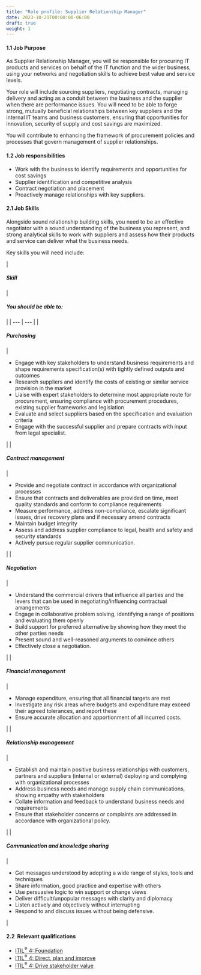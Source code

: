 ```yaml
---
title: "Role profile: Supplier Relationship Manager"
date: 2023-10-21T00:00:00-06:00
draft: true
weight: 1
---
```


#### 1.1 Job Purpose

As Supplier Relationship Manager, you will be responsible for procuring IT products and services on behalf of the IT function and the wider business, using your networks and negotiation skills to achieve best value and service levels.

Your role will include sourcing suppliers, negotiating contracts, managing delivery and acting as a conduit between the business and the supplier when there are performance issues. You will need to be able to forge strong, mutually beneficial relationships between key suppliers and the internal IT teams and business customers, ensuring that opportunities for innovation, security of supply and cost savings are maximized.

You will contribute to enhancing the framework of procurement policies and processes that govern management of supplier relationships.

#### 1.2 Job responsibilities

*   Work with the business to identify requirements and opportunities for cost savings
*   Supplier identification and competitive analysis
*   Contract negotiation and placement
*   Proactively manage relationships with key suppliers.

#### 2.1 Job Skills

Alongside sound relationship building skills, you need to be an effective negotiator with a sound understanding of the business you represent, and strong analytical skills to work with suppliers and assess how their products and service can deliver what the business needs.

Key skills you will need include:

| 
##### **Skill**

 | 

##### **You should be able to:**

 |
| --- | --- |
| 

##### **Purchasing**

 | 

*   Engage with key stakeholders to understand business requirements and shape requirements specification(s) with tightly defined outputs and outcomes
*   Research suppliers and identify the costs of existing or similar service provision in the market
*   Liaise with expert stakeholders to determine most appropriate route for procurement, ensuring compliance with procurement procedures, existing supplier frameworks and legislation
*   Evaluate and select suppliers based on the specification and evaluation criteria
*   Engage with the successful supplier and prepare contracts with input from legal specialist.

 |
| 

##### **Contract management**

 | 

*   Provide and negotiate contract in accordance with organizational processes
*   Ensure that contracts and deliverables are provided on time, meet quality standards and conform to compliance requirements
*   Measure performance, address non-compliance, escalate significant issues, drive recovery plans and if necessary amend contracts
*   Maintain budget integrity
*   Assess and address supplier compliance to legal, health and safety and security standards
*   Actively pursue regular supplier communication.

 |
| 

##### **Negotiation**

 | 

*   Understand the commercial drivers that influence all parties and the levers that can be used in negotiating/influencing contractual arrangements
*   Engage in collaborative problem solving, identifying a range of positions and evaluating them openly
*   Build support for preferred alternative by showing how they meet the other parties needs
*   Present sound and well-reasoned arguments to convince others
*   Effectively close a negotiation.

 |
| 

##### **Financial management**

 | 

*   Manage expenditure, ensuring that all financial targets are met
*   Investigate any risk areas where budgets and expenditure may exceed their agreed tolerances, and report these
*   Ensure accurate allocation and apportionment of all incurred costs.

 |
| 

##### **Relationship management**

 | 

*   Establish and maintain positive business relationships with customers, partners and suppliers (internal or external) deploying and complying with organizational processes
*   Address business needs and manage supply chain communications, showing empathy with stakeholders
*   Collate information and feedback to understand business needs and requirements
*   Ensure that stakeholder concerns or complaints are addressed in accordance with organizational policy.

 |
| 

##### **Communication and knowledge sharing**

 | 

*   Get messages understood by adopting a wide range of styles, tools and techniques
*   Share information, good practice and expertise with others
*   Use persuasive logic to win support or change views
*   Deliver difficult/unpopular messages with clarity and diplomacy
*   Listen actively and objectively without interrupting
*   Respond to and discuss issues without being defensive.

 |

#### 2.2  Relevant qualifications

*   [ITIL<sup>®</sup> 4: Foundation](https://www.axelos.com/certifications/itil-service-management/itil-4-foundation)
*   [ITIL<sup>®</sup> 4: Direct, plan and improve](https://www.axelos.com/certifications/itil-service-management/managing-professional/direct-plan-and-improve)
*   [ITIL<sup>®</sup> 4: Drive stakeholder value](https://www.axelos.com/certifications/itil-service-management/managing-professional/drive-stakeholder-value)
